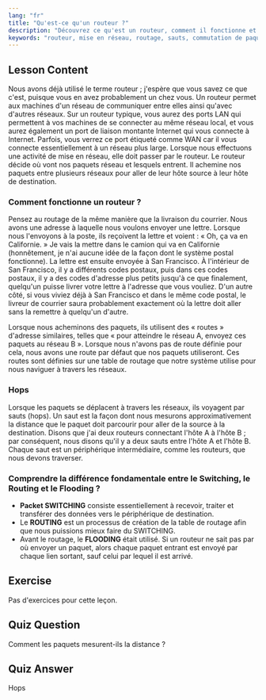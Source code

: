 ```yaml
---
lang: "fr"
title: "Qu'est-ce qu'un routeur ?"
description: "Découvrez ce qu'est un routeur, comment il fonctionne et son rôle dans la mise en réseau. Comprenez le routage, les sauts et la livraison de paquets pour les débutants."
keywords: "routeur, mise en réseau, routage, sauts, commutation de paquets, réseau Linux, tutoriel pour débutants, guide réseau"
---
```


## Lesson Content

Nous avons déjà utilisé le terme routeur ; j'espère que vous savez ce que c'est, puisque vous en avez probablement un chez vous. Un routeur permet aux machines d'un réseau de communiquer entre elles ainsi qu'avec d'autres réseaux. Sur un routeur typique, vous aurez des ports LAN qui permettent à vos machines de se connecter au même réseau local, et vous aurez également un port de liaison montante Internet qui vous connecte à Internet. Parfois, vous verrez ce port étiqueté comme WAN car il vous connecte essentiellement à un réseau plus large. Lorsque nous effectuons une activité de mise en réseau, elle doit passer par le routeur. Le routeur décide où vont nos paquets réseau et lesquels entrent. Il achemine nos paquets entre plusieurs réseaux pour aller de leur hôte source à leur hôte de destination.

### Comment fonctionne un routeur ?

Pensez au routage de la même manière que la livraison du courrier. Nous avons une adresse à laquelle nous voulons envoyer une lettre. Lorsque nous l'envoyons à la poste, ils reçoivent la lettre et voient : « Oh, ça va en Californie. » Je vais la mettre dans le camion qui va en Californie (honnêtement, je n'ai aucune idée de la façon dont le système postal fonctionne). La lettre est ensuite envoyée à San Francisco. À l'intérieur de San Francisco, il y a différents codes postaux, puis dans ces codes postaux, il y a des codes d'adresse plus petits jusqu'à ce que finalement, quelqu'un puisse livrer votre lettre à l'adresse que vous vouliez. D'un autre côté, si vous viviez déjà à San Francisco et dans le même code postal, le livreur de courrier saura probablement exactement où la lettre doit aller sans la remettre à quelqu'un d'autre.

Lorsque nous acheminons des paquets, ils utilisent des « routes » d'adresse similaires, telles que « pour atteindre le réseau A, envoyez ces paquets au réseau B ». Lorsque nous n'avons pas de route définie pour cela, nous avons une route par défaut que nos paquets utiliseront. Ces routes sont définies sur une table de routage que notre système utilise pour nous naviguer à travers les réseaux.

### Hops

Lorsque les paquets se déplacent à travers les réseaux, ils voyagent par sauts (hops). Un saut est la façon dont nous mesurons approximativement la distance que le paquet doit parcourir pour aller de la source à la destination. Disons que j'ai deux routeurs connectant l'hôte A à l'hôte B ; par conséquent, nous disons qu'il y a deux sauts entre l'hôte A et l'hôte B. Chaque saut est un périphérique intermédiaire, comme les routeurs, que nous devons traverser.

### Comprendre la différence fondamentale entre le Switching, le Routing et le Flooding ?

- **Packet SWITCHING** consiste essentiellement à recevoir, traiter et transférer des données vers le périphérique de destination.
- Le **ROUTING** est un processus de création de la table de routage afin que nous puissions mieux faire du SWITCHING.
- Avant le routage, le **FLOODING** était utilisé. Si un routeur ne sait pas par où envoyer un paquet, alors chaque paquet entrant est envoyé par chaque lien sortant, sauf celui par lequel il est arrivé.

## Exercise

Pas d'exercices pour cette leçon.

## Quiz Question

Comment les paquets mesurent-ils la distance ?

## Quiz Answer

Hops
